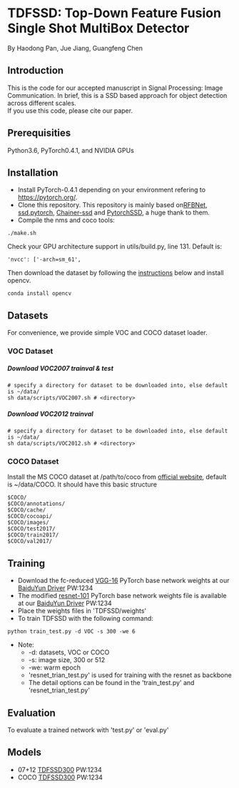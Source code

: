 # TDFSSD: Top-Down Feature Fusion Single Shot MultiBox Detector
By Haodong Pan, Jue Jiang, Guangfeng Chen

## Introduction
This is the code for our accepted manuscript in Signal Processing: Image Communication. In brief, this is a SSD based approach for object detection across different scales.  
If you use this code, please cite our paper.

## Prerequisities
Python3.6, PyTorch0.4.1, and NVIDIA GPUs

## Installation
* Install PyTorch-0.4.1 depending on your environment refering to https://pytorch.org/.  
* Clone this repository. This repository is mainly based on[RFBNet](https://github.com/ruinmessi/RFBNet), [ssd.pytorch](https://github.com/amdegroot/ssd.pytorch), [Chainer-ssd](https://github.com/Hakuyume/chainer-ssd) and [PytorchSSD](https://github.com/lzx1413/PytorchSSD), a huge thank to them. 
* Compile the nms and coco tools:  
```Shell
./make.sh
```
Check your GPU architecture support in utils/build.py, line 131. Default is:
``` 
'nvcc': ['-arch=sm_61',
```
Then download the dataset by following the [instructions](#download-voc2007-trainval--test) below and install opencv. 
```Shell
conda install opencv
```
## Datasets
For convenience, we provide simple VOC and COCO dataset loader.

### VOC Dataset
##### Download VOC2007 trainval & test
```Shell
# specify a directory for dataset to be downloaded into, else default is ~/data/
sh data/scripts/VOC2007.sh # <directory>
```

##### Download VOC2012 trainval
```Shell
# specify a directory for dataset to be downloaded into, else default is ~/data/
sh data/scripts/VOC2012.sh # <directory>
```

### COCO Dataset
Install the MS COCO dataset at /path/to/coco from [official website](http://mscoco.org/), default is ~/data/COCO. It should have this basic structure
```Shell
$COCO/  
$COCO/annotations/
$COCO/cache/
$COCO/cocoapi/
$COCO/images/
$COCO/test2017/
$COCO/train2017/
$COCO/val2017/
```  

## Training  
- Download the fc-reduced [VGG-16](https://arxiv.org/abs/1409.1556) PyTorch base network weights at our [BaiduYun Driver](https://pan.baidu.com/s/1XtKJGWU0nyyNUC0gDICMRw) PW:1234
- The modified [resnet-101](https://arxiv.org/pdf/1512.03385.pdf) PyTorch base network weights file is available at our [BaiduYun Driver](https://pan.baidu.com/s/1BQnwMrrmtcZeuBsApgXoQw) PW:1234
- Place the weights files in 'TDFSSD/weights'
- To train TDFSSD with the following command:
```shell
python train_test.py -d VOC -s 300 -we 6
```  
- Note:  
  * -d: datasets, VOC or COCO
  * -s: image size, 300 or 512
  * -we: warm epoch 
  * 'resnet_trian_test.py' is used for training with the resnet as backbone
  * The detail options can be found in the 'train_test.py' and 'resnet_trian_test.py'
 
## Evaluation
To evaluate a trained network with 'test.py' or 'eval.py' 

## Models
* 07+12 [TDFSSD300](https://pan.baidu.com/s/1jLZz-46iPFNJDLcf09pYIA) PW:1234
* COCO [TDFSSD300](https://pan.baidu.com/s/12WpB-Lu7L5MaXKky3lwtng) PW:1234
